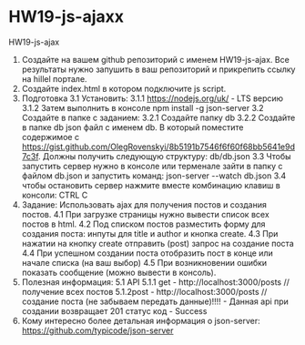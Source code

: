 # HW19-js-ajaxx
HW19-js-ajax
1. Создайте на вашем github репозиторий с именем HW19-js-ajax. Все результаты нужно запушить в ваш репозиторий и прикрепить ссылку на hillel портале.
2. Создайте index.html в котором подключите js script.
3. Подготовка
3.1 Установить:
3.1.1 https://nodejs.org/uk/ - LTS версию
3.1.2 Затем выполнить в консоле npm install -g json-server
3.2 Создайте в папке с заданием:
3.2.1 Создайте папку db
3.2.2 Создайте в папке db json файл с именем db. В который поместите содержимое c https://gist.github.com/OlegRovenskyi/8b5191b7546f6f60f68bb5641e9d7c3f. Должны получить следующую структуру: db/db.json
3.3 Чтобы запустить сервер нужно в консоле или терменале зайти в папку с файлом db.json и запустить команд: json-server --watch db.json
3.4 чтобы остановить сервер нажмите вместе комбинацию клавиш в консоли: CTRL C
4. Задание:
Использовать ajax для получения постов и создания постов.
4.1 При загрузке страницы нужно вывести список всех постов в html.
4.2 Под списком постов разместить форму для создания поста:
инпуты для title и author и кнопка create.
4.3 При нажатии на кнопку create отправить (post) запрос на создание поста
4.4 При успешном создании поста отобразить пост в конце или начале списка (на ваш выбор)
4.5 При возникновении ошибки показать сообщение (можно вывести в консоль).
5. Полезная информация:
5.1 API
5.1.1 get - http://localhost:3000/posts // получение всех постов
5.1.2post - http://localhost:3000/posts // создание поста (не забываем передать данные)!!!! - Данная api при создании возвращает 201 статус код - Success
6. Кому интересно более детальная информация о json-server: https://github.com/typicode/json-server
